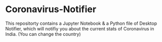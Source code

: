 # Coronavirus-Notifier

This repositorty contains a Jupyter Notebook & a Python file of Desktop Notifier, which will notifiy you about the current stats of Coronavirus in India.
(You can change the country)

